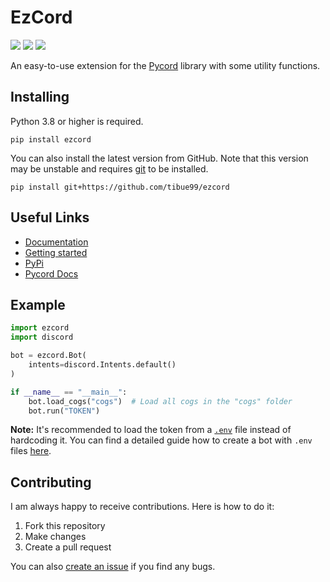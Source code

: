 # EzCord
[![](https://img.shields.io/discord/1010915072694046794?label=discord&style=for-the-badge&logo=discord&color=5865F2&logoColor=white)](https://discord.gg/zfvbjTEzv6)
[![](https://img.shields.io/pypi/v/ezcord.svg?style=for-the-badge&logo=pypi&color=yellow&logoColor=white)](https://pypi.org/project/ezcord/)
[![](https://img.shields.io/pypi/l/ezcord?style=for-the-badge)]()

An easy-to-use extension for the [Pycord](https://github.com/Pycord-Development/pycord) library with some utility functions.

## Installing
Python 3.8 or higher is required.
```
pip install ezcord
```
You can also install the latest version from GitHub. Note that this version may be unstable 
and requires [git](https://git-scm.com/downloads) to be installed.
```
pip install git+https://github.com/tibue99/ezcord
```

## Useful Links
- [Documentation](https://ezcord.readthedocs.io/)
- [Getting started](https://ezcord.readthedocs.io/en/latest/pages/getting_started.html)
- [PyPi](https://pypi.org/project/ezcord/)
- [Pycord Docs](https://docs.pycord.dev/)

## Example
```py
import ezcord
import discord

bot = ezcord.Bot(
    intents=discord.Intents.default()
)

if __name__ == "__main__":
    bot.load_cogs("cogs")  # Load all cogs in the "cogs" folder
    bot.run("TOKEN")
```
**Note:** It's recommended to load the token from a [`.env`](https://pypi.org/project/python-dotenv/) file
instead of hardcoding it. You can find a detailed guide how to create a bot with `.env` files [here]((https://pypi.org/project/python-dotenv/)).

## Contributing
I am always happy to receive contributions. Here is how to do it:
1. Fork this repository
2. Make changes
3. Create a pull request

You can also [create an issue](https://github.com/tibue99/ezcord/issues/new) if you find any bugs.